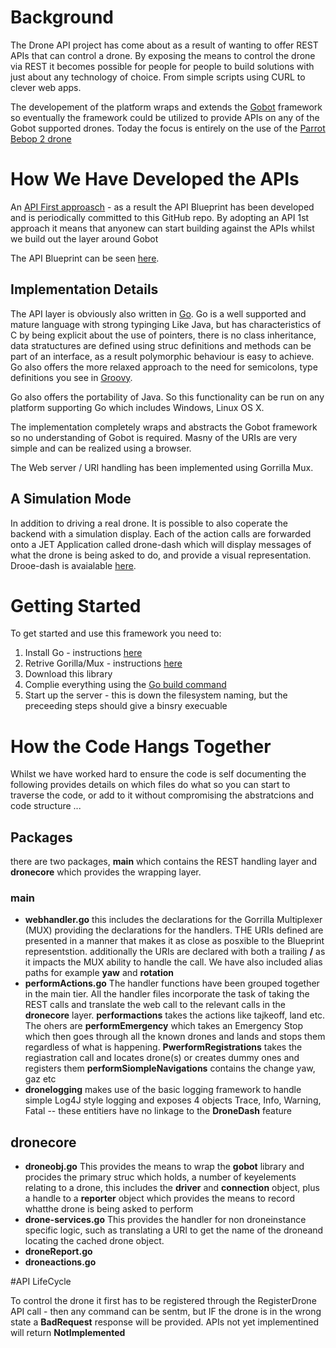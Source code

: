 # Background
The Drone API project has come about as a result of wanting to offer REST APIs that can control a drone. By exposing the means to control the drone via REST it becomes possible for people for people to build solutions with just about any technology of choice. From simple scripts using CURL to clever web apps.

The developement of the platform wraps and extends the [Gobot](https://gobot.io/) framework so eventually the framework could be utilized to provide APIs on any of the Gobot supported drones. Today the focus is entirely on the use of the [Parrot Bebop 2 drone](https://www.parrot.com/uk/drones/parrot-bebop-2)

# How We Have Developed the APIs
An [API First approasch](http://www.api-first.com/) - as a result the API Blueprint has been developed and is periodically committed to this GitHub repo. By adopting an API 1st approach it means that anyonew can start building against the APIs whilst we build out the layer around Gobot

The API Blueprint can be seen [here](https://app.apiary.io/dronedevmeetup/).

## Implementation Details

The API layer is obviously also written in [Go](http://golang.org).  Go is a well supported and mature language with strong typinging Like Java, but has characteristics of C by being explicit about the use of pointers, there is no class inheritance, data stratuctures are defined using struc definitions and methods can be part of an interface, as a result polymorphic behaviour is easy to achieve. Go also offers the more relaxed approach to the need for semicolons, type definitions you see in [Groovy](http://groovy-lang.org). 

Go also offers the portability of Java. So this functionality can be run on any platform supporting Go which includes Windows, Linux OS X.

The implementation completely wraps and abstracts the Gobot framework so no understanding of Gobot is required. Masny of the URIs are very simple and can be realized using a browser.

The Web server / URI handling has been implemented using Gorrilla Mux.

## A Simulation Mode
In addition to driving a real drone. It is possible to also coperate the backend with a simulation display.  Each of the action calls are forwarded onto a JET Application called drone-dash which will display messages of what the drone is being asked to do, and provide a visual representation.  Drooe-dash is avaialable [here](https://github.com/oracledeveloperslondon/dronedash).

# Getting Started

To get started and use this framework you need to:
  1. Install Go - instructions [here](https://golang.org/doc/install)
  2. Retrive Gorilla/Mux - instructions [here](http://www.gorillatoolkit.org)
  3. Download this library
  4. Complie everything using the [Go build command](https://golang.org/pkg/go/build/)
  5. Start up the server - this is down the filesystem naming, but the preceeding steps should give a binsry execuable

# How the Code Hangs Together
Whilst we have worked hard to ensure the code is self documenting the following provides details on which files do what so you can start to traverse the code, or add to it without compromising the abstratcions and code structure ...

## Packages
there are two packages, **main** which contains the REST handling layer and **dronecore** which provides the wrapping layer.

### main
   - **webhandler.go** this includes the declarations for the Gorrilla Multiplexer (MUX) providing the declarations for the handlers. THE URIs defined are presented in a manner that makes it as close as posxible to the Blueprint representstion. additionally the URIs are declared with both a trailing **/** as it impacts the MUX ability to handle the call. We have also included alias paths for example __yaw__ and __rotation__
   - **performActions.go** The handler functions have been grouped together in the main tier. All the handler files incorporate the task of taking the REST calls and translate the web call to the relevant calls in the **dronecore** layer. __performactions__ takes the actions like tajkeoff, land etc. The ohers are __performEmergency__ which takes an Emergency Stop which then goes through all the known drones and lands and stops them regardless of what is happening.  __PwerformRegistrations__ takes the regiastration call and locates drone(s) or creates dummy ones and registers them  __performSiompleNavigations__ contains the change yaw, gaz etc
   - **dronelogging** makes use of the basic logging framework to handle simple Log4J style logging and exposes 4 objects Trace, Info, Warning, Fatal -- these entitiers have no linkage to the __DroneDash__ feature
   
## dronecore
  - **droneobj.go** This provides the means to wrap the __gobot__ library and procides the primary struc which holds, a number of keyelements relating to a drone, this includes the __driver__ and __connection__ object, plus a handle to a __reporter__ object which provides the means to record whatthe drone is being asked to perform
  - **drone-services.go** This provides the handler for non droneinstance specific logic, such as translating a URI to get the name of the droneand locating the cached drone object.
  - **droneReport.go**
  - **droneactions.go**

#API LifeCycle

To control the drone it first has to be registered through the RegisterDrone API call - then any command can be sentm, but IF the drone is in the wrong state a **BadRequest** response will be provided.  APIs not yet implementined will return **NotImplemented**
